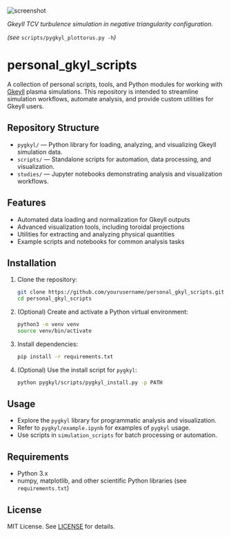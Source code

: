 
![screenshot](https://github.com/user-attachments/assets/995a9ad0-c647-4266-af4b-7d54395d4897)

_Gkeyll TCV turbulence simulation in negative triangularity configuration._

_(see_ `scripts/pygkyl_plottorus.py -h`_)_

# personal_gkyl_scripts

A collection of personal scripts, tools, and Python modules for working with [Gkeyll](https://gkeyll.readthedocs.io/) plasma simulations. This repository is intended to streamline simulation workflows, automate analysis, and provide custom utilities for Gkeyll users.

## Repository Structure

- `pygkyl/` — Python library for loading, analyzing, and visualizing Gkeyll simulation data.
- `scripts/` — Standalone scripts for automation, data processing, and visualization.
- `studies/` — Jupyter notebooks demonstrating analysis and visualization workflows.

## Features

- Automated data loading and normalization for Gkeyll outputs
- Advanced visualization tools, including toroidal projections
- Utilities for extracting and analyzing physical quantities
- Example scripts and notebooks for common analysis tasks

## Installation

1. Clone the repository:
   ```bash
   git clone https://github.com/yourusername/personal_gkyl_scripts.git
   cd personal_gkyl_scripts
   ```

2. (Optional) Create and activate a Python virtual environment:
   ```bash
   python3 -m venv venv
   source venv/bin/activate
   ```

3. Install dependencies:
   ```bash
   pip install -r requirements.txt
   ```

4. (Optional) Use the install script for `pygkyl`:
   ```bash
   python pygkyl/scripts/pygkyl_install.py -p PATH
   ```

## Usage

- Explore the `pygkyl` library for programmatic analysis and visualization.
- Refer to `pygkyl/example.ipynb` for examples of `pygkyl` usage.
- Use scripts in `simulation_scripts` for batch processing or automation.

## Requirements

- Python 3.x
- numpy, matplotlib, and other scientific Python libraries (see `requirements.txt`)

## License

MIT License. See [LICENSE](LICENSE) for details.
